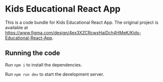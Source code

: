 
  # Kids Educational React App

  This is a code bundle for Kids Educational React App. The original project is available at https://www.figma.com/design/4ex3XZCRcwxHaiDch4HMeK/Kids-Educational-React-App.

  ## Running the code

  Run `npm i` to install the dependencies.

  Run `npm run dev` to start the development server.
  